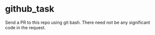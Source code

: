 # github_task
Send a PR to this repo using git bash.
There need not be any significant code in the request.
